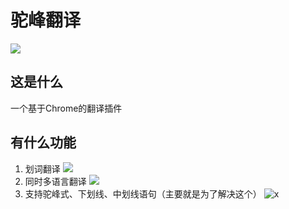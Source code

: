 # 驼峰翻译
![](https://img.shields.io/github/release/surpass-wei/peak-lump-translation.svg)

## 这是什么
一个基于Chrome的翻译插件

## 有什么功能
1. 划词翻译 ![](http://progressed.io/bar/0)
2. 同时多语言翻译 ![](http://progressed.io/bar/0)
3. 支持驼峰式、下划线、中划线语句（主要就是为了解决这个） ![x](http://progressed.io/bar/0)
